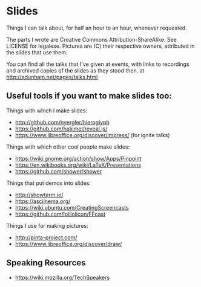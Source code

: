 Slides
======

Things I can talk about, for half an hour to an hour, whenever requested. 

The parts I wrote are Creative Commons Attribution-ShareAlike. See LICENSE for
legalese. Pictures are (C) their respective owners, attributed in the slides
that use them.

You can find all the talks that I've given at events, with links to recordings
and archived copies of the slides as they stood then, at
http://edunham.net/pages/talks.html


Useful tools if you want to make slides too:
--------------------------------------------

Things with which I make slides:

* http://github.com/nyergler/hieroglyph
* https://github.com/hakimel/reveal.js/
* https://www.libreoffice.org/discover/impress/ (for ignite talks)

Things with which other cool people make slides: 

* https://wiki.gnome.org/action/show/Apps/Pinpoint
* https://en.wikibooks.org/wiki/LaTeX/Presentations
* https://github.com/shower/shower

Things that put demos into slides: 

* http://showterm.io/
* https://asciinema.org/
* https://wiki.ubuntu.com/CreatingScreencasts
* https://github.com/lolilolicon/FFcast

Things I use for making pictures: 

* http://pinta-project.com/
* https://www.libreoffice.org/discover/draw/

Speaking Resources
------------------

* https://wiki.mozilla.org/TechSpeakers
